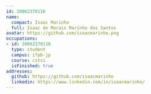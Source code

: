 ```yaml
---
id: 20062370116
name:
  compact: Isaac Marinho
  full: Isaac de Morais Marinho dos Santos
avatar: https://github.com/isaacmarinho.png
occupations:
- id: 20062370116
  type: student
  campus: ifpb-jp
  course: cstsi
  isFinished: true
addresses:
  github: https://github.com/isaacmarinho
  linkedin: https://www.linkedin.com/in/isaacmarinho/
---
```

